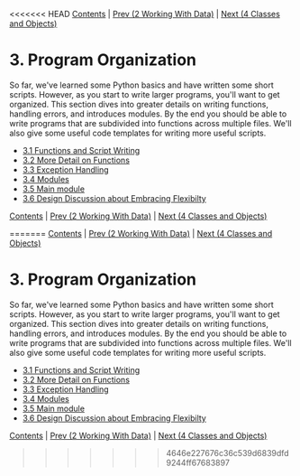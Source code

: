 <<<<<<< HEAD
[Contents](../Contents.md) \| [Prev (2 Working With Data)](../02_Working_with_data/00_Overview.md) \| [Next (4 Classes and Objects)](../04_Classes_objects/00_Overview.md)

# 3. Program Organization

So far, we've learned some Python basics and have written some short scripts.
However, as you start to write larger programs, you'll want to get organized.
This section dives into greater details on writing functions, handling errors,
and introduces modules.  By the end you should be able to write programs
that are subdivided into functions across multiple files. We'll also give
some useful code templates for writing more useful scripts.

* [3.1 Functions and Script Writing](01_Script.md)
* [3.2 More Detail on Functions](02_More_functions.md)
* [3.3 Exception Handling](03_Error_checking.md)
* [3.4 Modules](04_Modules.md)
* [3.5 Main module](05_Main_module.md)
* [3.6 Design Discussion about Embracing Flexibilty](06_Design_discussion.md)

[Contents](../Contents.md) \| [Prev (2 Working With Data)](../02_Working_with_data/00_Overview.md) \| [Next (4 Classes and Objects)](../04_Classes_objects/00_Overview.md)

=======
[Contents](../Contents.md) \| [Prev (2 Working With Data)](../02_Working_with_data/00_Overview.md) \| [Next (4 Classes and Objects)](../04_Classes_objects/00_Overview.md)

# 3. Program Organization

So far, we've learned some Python basics and have written some short scripts.
However, as you start to write larger programs, you'll want to get organized.
This section dives into greater details on writing functions, handling errors,
and introduces modules.  By the end you should be able to write programs
that are subdivided into functions across multiple files. We'll also give
some useful code templates for writing more useful scripts.

* [3.1 Functions and Script Writing](01_Script.md)
* [3.2 More Detail on Functions](02_More_functions.md)
* [3.3 Exception Handling](03_Error_checking.md)
* [3.4 Modules](04_Modules.md)
* [3.5 Main module](05_Main_module.md)
* [3.6 Design Discussion about Embracing Flexibilty](06_Design_discussion.md)

[Contents](../Contents.md) \| [Prev (2 Working With Data)](../02_Working_with_data/00_Overview.md) \| [Next (4 Classes and Objects)](../04_Classes_objects/00_Overview.md)

>>>>>>> 4646e227676c36c539d6839dfd9244ff67683897
